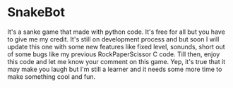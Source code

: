 # SnakeBot
It's a sanke game that made with python code. It's free for all but you have to give me my credit.
It's still on development process and but soon I will update this one with some new features like fixed level, sonunds, short out of some bugs like my previous RockPaperScissor C code. Till then, enjoy this code and let me know your comment on this game. Yep, it's true that it may make you laugh but I'm still a learner and it needs some more time to make something cool and fun.
